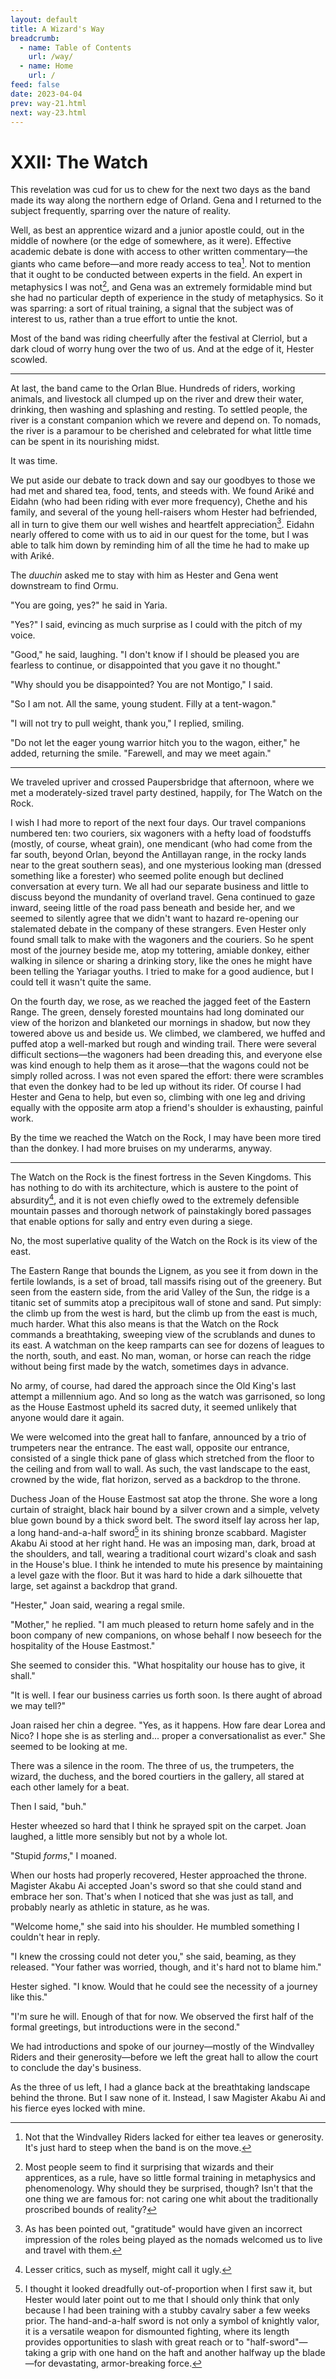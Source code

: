 ```yaml
---
layout: default
title: A Wizard's Way
breadcrumb:
  - name: Table of Contents
    url: /way/
  - name: Home
    url: /
feed: false
date: 2023-04-04
prev: way-21.html
next: way-23.html
---
```


# XXII: The Watch

This revelation was cud for us to chew for the next two days as the band made its way along the northern edge of Orland. Gena and I returned to the subject frequently, sparring over the nature of reality.

Well, as best an apprentice wizard and a junior apostle could, out in the middle of nowhere (or the edge of somewhere, as it were). Effective academic debate is done with access to other written commentary—the giants who came before—and more ready access to tea[^tea]. Not to mention that it ought to be conducted between experts in the field. An expert in metaphysics I was not[^metaphysics], and Gena was an extremely formidable mind but she had no particular depth of experience in the study of metaphysics. So it was sparring: a sort of ritual training, a signal that the subject was of interest to us, rather than a true effort to untie the knot.

[^tea]: Not that the Windvalley Riders lacked for either tea leaves or generosity. It's just hard to steep when the band is on the move.

[^metaphysics]: Most people seem to find it surprising that wizards and their apprentices, as a rule, have so little formal training in metaphysics and phenomenology. Why should they be surprised, though? Isn't that the one thing we are famous for: not caring one whit about the traditionally proscribed bounds of reality?

Most of the band was riding cheerfully after the festival at Clerriol, but a dark cloud of worry hung over the two of us. And at the edge of it, Hester scowled.

---

At last, the band came to the Orlan Blue. Hundreds of riders, working animals, and livestock all clumped up on the river and drew their water, drinking, then washing and splashing and resting. To settled people, the river is a constant companion which we revere and depend on. To nomads, the river is a paramour to be cherished and celebrated for what little time can be spent in its nourishing midst.

It was time.

We put aside our debate to track down and say our goodbyes to those we had met and shared tea, food, tents, and steeds with. We found Ariké and Eidahn (who had been riding with ever more frequency), Chethe and his family, and several of the young hell-raisers whom Hester had befriended, all in turn to give them our well wishes and heartfelt appreciation[^appreciation]. Eidahn nearly offered to come with us to aid in our quest for the tome, but I was able to talk him down by reminding him of all the time he had to make up with Ariké.

[^appreciation]: As has been pointed out, "gratitude" would have given an incorrect impression of the roles being played as the nomads welcomed us to live and travel with them.

The _duuchin_ asked me to stay with him as Hester and Gena went downstream to find Ormu.

"You are going, yes?" he said in Yaria.

"Yes?" I said, evincing as much surprise as I could with the pitch of my voice.

"Good," he said, laughing. "I don't know if I should be pleased you are fearless to continue, or disappointed that you gave it no thought."

"Why should you be disappointed? You are not Montigo," I said.

"So I am not. All the same, young student. Filly at a tent-wagon."

"I will not try to pull weight, thank you," I replied, smiling.

"Do not let the eager young warrior hitch you to the wagon, either," he added, returning the smile. "Farewell, and may we meet again."

---

We traveled upriver and crossed Paupersbridge that afternoon, where we met a moderately-sized travel party destined, happily, for The Watch on the Rock.

I wish I had more to report of the next four days. Our travel companions numbered ten: two couriers, six wagoners with a hefty load of foodstuffs (mostly, of course, wheat grain), one mendicant (who had come from the far south, beyond Orlan, beyond the Antillayan range, in the rocky lands near to the great southern seas), and one mysterious looking man (dressed something like a forester) who seemed polite enough but declined conversation at every turn. We all had our separate business and little to discuss beyond the mundanity of overland travel. Gena continued to gaze inward, seeing little of the road pass beneath and beside her, and we seemed to silently agree that we didn't want to hazard re-opening our stalemated debate in the company of these strangers. Even Hester only found small talk to make with the wagoners and the couriers. So he spent most of the journey beside me, atop my tottering, amiable donkey, either walking in silence or sharing a drinking story, like the ones he might have been telling the Yariagar youths. I tried to make for a good audience, but I could tell it wasn't quite the same.

On the fourth day, we rose, as we reached the jagged feet of the Eastern Range. The green, densely forested mountains had long dominated our view of the horizon and blanketed our mornings in shadow, but now they towered above us and beside us. We climbed, we clambered, we huffed and puffed atop a well-marked but rough and winding trail. There were several difficult sections—the wagoners had been dreading this, and everyone else was kind enough to help them as it arose—that the wagons could not be simply rolled across. I was not even spared the effort: there were scrambles that even the donkey had to be led up without its rider. Of course I had Hester and Gena to help, but even so, climbing with one leg and driving equally with the opposite arm atop a friend's shoulder is exhausting, painful work.

By the time we reached the Watch on the Rock, I may have been more tired than the donkey. I had more bruises on my underarms, anyway.

---

The Watch on the Rock is the finest fortress in the Seven Kingdoms. This has nothing to do with its architecture, which is austere to the point of absurdity[^austere], and it is not even chiefly owed to the extremely defensible mountain passes and thorough network of painstakingly bored passages that enable options for sally and entry even during a siege.

[^austere]: Lesser critics, such as myself, might call it ugly.

No, the most superlative quality of the Watch on the Rock is its view of the east.

The Eastern Range that bounds the Lignem, as you see it from down in the fertile lowlands, is a set of broad, tall massifs rising out of the greenery. But seen from the eastern side, from the arid Valley of the Sun, the ridge is a titanic set of summits atop a precipitous wall of stone and sand. Put simply: the climb up from the west is hard, but the climb up from the east is much, much harder. What this also means is that the Watch on the Rock commands a breathtaking, sweeping view of the scrublands and dunes to its east. A watchman on the keep ramparts can see for dozens of leagues to the north, south, and east. No man, woman, or horse can reach the ridge without being first made by the watch, sometimes days in advance.

No army, of course, had dared the approach since the Old King's last attempt a millennium ago. And so long as the watch was garrisoned, so long as the House Eastmost upheld its sacred duty, it seemed unlikely that anyone would dare it again.

We were welcomed into the great hall to fanfare, announced by a trio of trumpeters near the entrance. The east wall, opposite our entrance, consisted of a single thick pane of glass which stretched from the floor to the ceiling and from wall to wall. As such, the vast landscape to the east, crowned by the wide, flat horizon, served as a backdrop to the throne.

Duchess Joan of the House Eastmost sat atop the throne. She wore a long curtain of straight, black hair bound by a silver crown and a simple, velvety blue gown bound by a thick sword belt. The sword itself lay across her lap, a long hand-and-a-half sword[^bastard] in its shining bronze scabbard. Magister Akabu Ai stood at her right hand. He was an imposing man, dark, broad at the shoulders, and tall, wearing a traditional court wizard's cloak and sash in the House's blue. I think he intended to mute his presence by maintaining a level gaze with the floor. But it was hard to hide a dark silhouette that large, set against a backdrop that grand.

[^bastard]: I thought it looked dreadfully out-of-proportion when I first saw it, but Hester would later point out to me that I should only think that only because I had been training with a stubby cavalry saber a few weeks prior. The hand-and-a-half sword is not only a symbol of knightly valor, it is a versatile weapon for dismounted fighting, where its length provides opportunities to slash with great reach or to "half-sword"—taking a grip with one hand on the haft and another halfway up the blade—for devastating, armor-breaking force.

"Hester," Joan said, wearing a regal smile.

"Mother," he replied. "I am much pleased to return home safely and in the boon company of new companions, on whose behalf I now beseech for the hospitality of the House Eastmost."

She seemed to consider this. "What hospitality our house has to give, it shall."

"It is well. I fear our business carries us forth soon. Is there aught of abroad we may tell?"

Joan raised her chin a degree. "Yes, as it happens. How fare dear Lorea and Nico? I hope she is as sterling and... proper a conversationalist as ever." She seemed to be looking at me.

There was a silence in the room. The three of us, the trumpeters, the wizard, the duchess, and the bored courtiers in the gallery, all stared at each other lamely for a beat.

Then I said, "buh."

Hester wheezed so hard that I think he sprayed spit on the carpet. Joan laughed, a little more sensibly but not by a whole lot.

"Stupid _forms_," I moaned.

When our hosts had properly recovered, Hester approached the throne. Magister Akabu Ai accepted Joan's sword so that she could stand and embrace her son. That's when I noticed that she was just as tall, and probably nearly as athletic in stature, as he was.

"Welcome home," she said into his shoulder. He mumbled something I couldn't hear in reply.

"I knew the crossing could not deter you," she said, beaming, as they released. "Your father was worried, though, and it's hard not to blame him."

Hester sighed. "I know. Would that he could see the necessity of a journey like this."

"I'm sure he will. Enough of that for now. We observed the first half of the formal greetings, but introductions were in the second."

We had introductions and spoke of our journey—mostly of the Windvalley Riders and their generosity—before we left the great hall to allow the court to conclude the day's business.

As the three of us left, I had a glance back at the breathtaking landscape behind the throne. But I saw none of it. Instead, I saw Magister Akabu Ai and his fierce eyes locked with mine.

